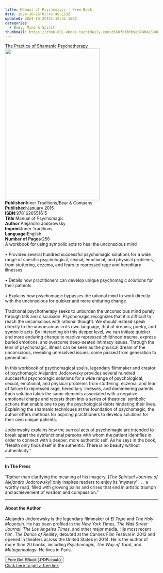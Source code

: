 ```yaml
---
title: Manual of Psychomagic | Free Book
date: 2024-10-26T05:43:49.153Z
updated: 2024-10-26T23:10:41.156Z
categories:
  - Body, Mind & Spirit
thumbnail: https://thmb-001-ebook.techidaily.com/d56bfbfbfb9eb74b8a53064d6cbaff2f4972f3533a995e804bdd1c0df244b6e4.jpg
---
```

<main id="book-container">
  <div class="flex flex-col">
    <div class="book-brief flex-1 py-6 px-4 sm:p-6 md:py-10 md:px-8">
      <!-- brief-->
      <div class="book-brief-main">The Practice of Shamanic Psychotherapy</div>
    </div>
    <div
      class="book-meta-info flex-1 grid gap-4 col-start-1 col-end-3 row-start-1 sm:mb-6 sm:grid-cols-4 lg:gap-6 lg:col-start-2 lg:row-end-6 lg:row-span-6 lg:mb-0"
    >
      <div
        class="book-meta-info-left place-content-center mt-4 p-4 text-sm leading-6 col-start-2 col-span-2 dark:text-slate-400"
      >
        <img
          class="w-full h-500 object-cover rounded-lg sm:h-255 sm:col-span-2 lg:col-span-full"
          src="https://img-001-ebook.techidaily.com/7d9cb7b9d6269e16cdcb5b84d11b9d19693cc0fcc5f169040085be0839ed938d.jpg"
          alt=""
          width="312"
          height="500"
        />
      </div>
      <div
        class="book-meta-info-right mt-2 col-start-1 row-start-2 col-span-3 self-center"
      >
        <!-- meta data  -->
        <div class="flex flex-col px-4 md:px-8">
          <div class="flex-1">
            <strong>Publisher</strong>:<span class="px-2"
              >Inner Traditions/Bear &amp; Company</span
            >
          </div>
          <div class="flex-1">
            <strong>Published</strong>:<span class="px-2">January 2015</span>
          </div>
          <div class="flex-1">
            <strong>ISBN</strong>:<span class="px-2">9781620551615</span>
          </div>
          <div class="flex-1">
            <strong>Title</strong>:<span class="px-2"
              >Manual of Psychomagic</span
            >
          </div>
          <div class="flex-1">
            <strong>Author</strong>:<span class="px-2"
              >Alejandro Jodorowsky</span
            >
          </div>
          <div class="flex-1">
            <strong>Imprint</strong>:<span class="px-2">Inner Traditions</span>
          </div>
          <div class="flex-1">
            <strong>Language</strong>:<span class="px-2">English</span>
          </div>
          <div class="flex-1">
            <strong>Number of Pages</strong>:<span class="px-2">256</span>
          </div>
        </div>
      </div>
    </div>
    <div class="book-description flex-1 py-6 px-4 sm:p-6 md:py-10 md:px-8">
      <div class="book-description-main">
        <div accordion-content="" id="description">
          A workbook for using symbolic acts to heal the unconscious mind<br /><br />•
          Provides several hundred successful psychomagic solutions for a wide
          range of specific psychological, sexual, emotional, and physical
          problems, from stuttering, eczema, and fears to repressed rage and
          hereditary illnesses<br /><br />• Details how practitioners can
          develop unique psychomagic solutions for their patients<br /><br />•
          Explains how psychomagic bypasses the rational mind to work directly
          with the unconscious for quicker and more enduring change<br /><br />Traditional
          psychotherapy seeks to unburden the unconscious mind purely through
          talk and discussion. Psychomagic recognizes that it is difficult to
          reach the unconscious with rational thought. We should instead speak
          directly to the unconscious in its own language, that of dreams,
          poetry, and symbolic acts. By interacting on this deeper level, we can
          initiate quicker and more enduring change to resolve repressed
          childhood trauma, express buried emotions, and overcome deep-seated
          intimacy issues. Through the lens of psychomagic, illness can be seen
          as the physical dream of the unconscious, revealing unresolved issues,
          some passed from generation to generation.<br /><br />In this workbook
          of psychomagical spells, legendary filmmaker and creator of
          psychomagic Alejandro Jodorowsky provides several hundred successful
          psychomagic solutions for a wide range of psychological, sexual,
          emotional, and physical problems from stuttering, eczema, and fear of
          failure to repressed rage, hereditary illnesses, and domineering
          parents. Each solution takes the same elements associated with a
          negative emotional charge and recasts them into a series of theatrical
          symbolic actions that enable one to pay the psychological debts
          hindering their lives. Explaining the shamanic techniques at the
          foundation of psychomagic, the author offers methods for aspiring
          practitioners to develop solutions for their own unique patients.
          <br /><br />Jodorowsky explains how the surreal acts of psychomagic
          are intended to break apart the dysfunctional persona with whom the
          patient identifies in order to connect with a deeper, more authentic
          self. As he says in the book, “Health only finds itself in the
          authentic. There is no beauty without authenticity.”
        </div>
        <div class="accordion-fader"></div>
      </div>
    </div>
    <div class="book-excerpts flex-1 py-6 px-4 sm:p-6 md:py-10 md:px-8">
      <!-- excerpts-->
      <div class="book-excerpts-main">
        <hr />
        <h4 class="placeholder placeholder-heading">
          <span>In The Press</span>
        </h4>
        <p>
          “Rather than clarifying the meaning of his imagery, [<i
            >The Spiritual Journey of Alejandro Jodorowsky</i
          >] only inspires readers to enjoy its ‘mystery’ . . . a worthy read,
          filled with growing pains and crises that end in artistic triumph and
          achievement of wisdom and compassion.”
        </p>
      </div>
    </div>
    <div class="book-about-author flex-1 py-6 px-4 sm:p-6 md:py-10 md:px-8">
      <!-- about author-->
      <div class="book-main-author-main">
        <hr />
        <h4 class="placeholder placeholder-heading">
          <span>About the Author</span>
        </h4>
        <p>
          Alejandro Jodorowsky is the legendary filmmaker of <i>El Topo</i> and
          <i>The Holy Mountain</i>. He has been profiled in the
          <i>New York Times</i>, <i>The Wall Street Journal</i>,
          <i>The Los Angeles Times</i>, and other major media. His most recent
          film, <i>The Dance of Reality</i>, debuted at the Cannes Film Festival
          in 2013 and opened in theaters across the United States in 2014. He is
          the author of more than 20 books, including <i>Psychomagic</i>,
          <i>The Way of Tarot</i>, and <i>Metagenealogy</i>. He lives in Paris.
        </p>
      </div>
    </div>
    <div class="book-free-get flex-1 py-6 px-4 sm:p-6 md:py-10 md:px-8">
      <button
        id="btn-free-get"
        class="bg-blue-500 hover:bg-blue-700 text-white font-bold py-2 px-4 rounded"
      >
        Free Get EBook (.PDF/.epub)
      </button>
      <div id="countdown-display" class="px-2 text-lg mt-2"></div>
      <a
        id="free-link"
        class="hidden bg-blue-500 hover:bg-blue-700 text-white font-bold py-2 px-4 rounded"
        href="https://www.ebooks.com/en-us/book/95782249/manual-of-psychomagic/alejandro-jodorowsky/"
        target="_blank"
        >Click here to get a free link</a
      >
    </div>
    <script>
      let countdownTime = 0;
      let countdownInterval = null;
      document
        .getElementById('btn-free-get')
        .addEventListener('click', startCountdown);
      function startCountdown() {
        countdownTime = new Date().getTime() + 60000 * 3;
        countdownInterval = setInterval(updateCountdown, 1000);
        document.getElementById('btn-free-get').disabled = true;
        document
          .getElementById('btn-free-get')
          .classList.add('bg-gray-500', 'cursor-not-allowed');
      }
      function updateCountdown() {
        let currentTime = new Date().getTime();
        let timeLeft = countdownTime - currentTime;
        let secondsLeft = Math.floor(timeLeft / 1000);
        document.getElementById('countdown-display').innerHTML =
          `Remaining time: ${secondsLeft} seconds.`;
        if (secondsLeft <= 0) {
          clearInterval(countdownInterval);
          document.getElementById('btn-free-get').classList.add('hidden');
          document.getElementById('free-link').classList.remove('hidden');
          document.getElementById('countdown-display').innerHTML = '';
        }
      }
    </script>
  </div>
</main>

<ins class="adsbygoogle"
      style="display:block"
      data-ad-client="ca-pub-7571918770474297"
      data-ad-slot="8358498916"
      data-ad-format="auto"
      data-full-width-responsive="true"></ins>
    